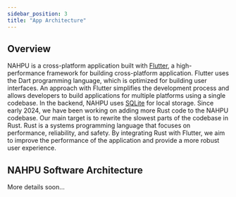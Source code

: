 ```yaml
---
sidebar_position: 3
title: "App Architecture"
---
```


## Overview

NAHPU is a cross-platform application built with [Flutter](https://flutter.dev/), a high-performance framework for building cross-platform application. Flutter uses the Dart programming language, which is optimized for building user interfaces. An approach with Flutter simplifies the development process and allows developers to build applications for multiple platforms using a single codebase. In the backend, NAHPU uses [SQLite](https://www.sqlite.org/index.html) for local storage. Since early 2024, we have been working on adding more Rust code to the NAHPU codebase. Our main target is to rewrite the slowest parts of the codebase in Rust. Rust is a systems programming language that focuses on performance, reliability, and safety. By integrating Rust with Flutter, we aim to improve the performance of the application and provide a more robust user experience.

## NAHPU Software Architecture

More details soon...